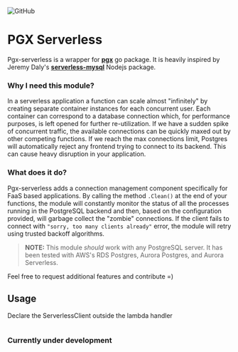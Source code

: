 ![GitHub](https://img.shields.io/github/license/MatteoGioioso/pgx-serverless)

# PGX Serverless
Pgx-serverless is a wrapper for **[pgx](https://github.com/jackc/pgx)** go package.
It is heavily inspired by Jeremy Daly's **[serverless-mysql](https://github.com/jeremydaly/serverless-mysql)** Nodejs package.

### Why I need this module?
In a serverless application a function can scale almost "infinitely" by creating separate container instances 
for each concurrent user. 
Each container can correspond to a database connection which, for performance purposes, is left opened for further
re-utilization. If we have a sudden spike of concurrent traffic, the available connections can be quickly maxed out
by other competing functions.
If we reach the max connections limit, Postgres will automatically reject any frontend trying to connect to its backend.
This can cause heavy disruption in your application.

### What does it do?
Pgx-serverless adds a connection management component specifically for FaaS based applications.
By calling the method `.Clean()` at the end of your functions, the module will constantly monitor the status of all
the processes running in the PostgreSQL backend and then, based on the configuration provided, 
will garbage collect the "zombie" connections.
If the client fails to connect with `"sorry, too many clients already"` error, the module will retry
using trusted backoff algorithms.

> **NOTE:** This module *should* work with any PostgreSQL server. 
It has been tested with AWS's RDS Postgres, Aurora Postgres, and Aurora Serverless.

Feel free to request additional features and contribute =)

## Usage

Declare the ServerlessClient outside the lambda handler

```go


```

### Currently under development
